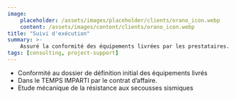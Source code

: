 ```yaml
---
image:
    placeholder: /assets/images/placeholder/clients/orano_icon.webp
    content: /assets/images/content/clients/orano_icon.webp
title: "Suivi d'exécution"
summary: >-
    Assuré la conformité des équipements livrées par les prestataires.
tags: [consulting, project-support]
---
```


<ul>
    <li>Conformité au dossier de définition initial des équipements livrés</li>
    <li>Dans le TEMPS IMPARTI par le contrat d’affaire.</li>
    <li>Etude mécanique de la résistance aux secousses sismiques</li>
</ul>
